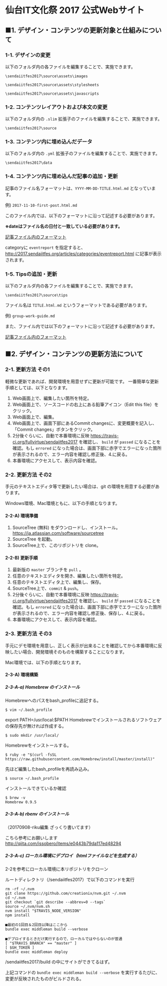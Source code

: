 # 仙台IT文化祭 2017 公式Webサイト

## ■1. デザイン・コンテンツの更新対象と仕組みについて

### 1-1. デザインの変更

以下のフォルダ内の各ファイルを編集することで、実施できます。

`\sendaiitfes2017\source\assets\images`

`\sendaiitfes2017\source\assets\stylesheets`

`\sendaiitfes2017\source\assets\javascripts`

### 1-2. コンテンツレイアウトおよび本文の変更

以下のフォルダ内の `.slim` 拡張子のファイルを編集することで、実施できます。

`\sendaiitfes2017\source`

### 1-3. コンテンツ内に埋め込んだデータ

以下のフォルダ内の `.yml` 拡張子のファイルを編集することで、実施できます。

`\sendaiitfes2017\data`

### 1-4. コンテンツ内に埋め込んだ記事の追加・更新

記事のファイル名フォーマットは、`YYYY-MM-DD-TITLE.html.md` となっています。

例) `2017-11-10-first-post.html.md`

このファイル内では、以下のフォーマットに沿って記述する必要があります。  

**※dateはファイル名の日付と一致している必要があります。**

[記事ファイル内のフォーマット](https://github.com/htomine/pmconf/blob/master/article_template.erb)

categoryに `eventreport` を指定すると、http://2017.sendaiitfes.org/articles/categories/eventreport.html に記事が表示されます。

### 1-5.  Tipsの追加・更新

以下のフォルダ内の各ファイルを編集することで、実施できます。

`\sendaiitfes2017\source\tips`

ファイル名は `TITLE.html.md` というフォーマットである必要があります。  

例) `group-work-guide.md`

また、ファイル内では以下のフォーマットに沿って記述する必要があります。  

[記事ファイル内のフォーマット](https://github.com/htomine/pmconf/blob/master/tips_template.erb)

## ■2. デザイン・コンテンツの更新方法について

### 2-1. 更新方法 その1

軽微な更新であれば、開発環境を用意せずに更新が可能です。
一番簡単な更新手順としては、以下となります。

1. Web画面上で、編集したい箇所を特定。
2. Web画面上で、ソースコードの右上にある鉛筆アイコン（Edit this file）をクリック。
3. Web画面上で、編集。
4. Web画面上で、画面下部にあるCommit changesに、変更概要を記入し、「Commit changes」ボタンをクリック。
5. 2分後ぐらいに、自動で本番環境に反映 https://travis-ci.org/fullvirtue/sendaiitfes2017 を確認し、 `build` が `passed` になることを確認。もし `errored` になった場合は、画面下部に赤字でエラーになった箇所が表示されるので、エラー内容を確認し修正後、4.に戻る。
6. 本番環境にアクセスして、表示内容を確認。

### 2-2. 更新方法 その2

手元のテキストエディタ等で更新したい場合は、git の環境を用意する必要があります。

Windows環境、Mac環境ともに、以下の手順となります。

#### 2-2-A) 環境準備

1. SourceTree (無料) をダウンロードし、インストール。 https://ja.atlassian.com/software/sourcetree
2. SourceTree を起動。
3. SourceTree上で、このリポジトリを clone。

#### 2-2-B) 更新手順

1. 最新版の `master` ブランチを `pull` 。
2. 任意のテキストエディタを開き、編集したい箇所を特定。
3. 任意のテキストエディタ上で、編集し、保存。
4. SourceTree上で、`commit` & `push`。
5. 2分後ぐらいに、自動で本番環境に反映 https://travis-ci.org/fullvirtue/sendaiitfes2017 を確認し、 `build` が `passed` になることを確認。もし `errored` になった場合は、画面下部に赤字でエラーになった箇所が表示されるので、エラー内容を確認し修正後、保存し、4.に戻る。
6. 本番環境にアクセスして、表示内容を確認。

### 2-3. 更新方法 その3

手元にデモ環境を用意し、正しく表示が出来ることを確認してから本番環境に反映したい場合、開発環境そのものを構築することになります。

Mac環境では、以下の手順となります。

#### 2-3-A) 環境構築

##### 2-3-A-a) Homebrew のインストール

Homebrewへのパスをbash_profileに追記する。

`$ vim ~/.bash_profile`

export PATH=/usr/local:$PATH
Homebrewでインストールされるソフトウェアの保存先が無ければ作成する。

`$ sudo mkdir /usr/local/`

Homebrewをインストールする。

    $ ruby -e "$(curl -fsSL https://raw.githubusercontent.com/Homebrew/install/master/install)"

先ほど編集したbash_profileを再読み込み。

    $ source ~/.bash_profile

インストールできているか確認

    $ brew -v
    Homebrew 0.9.5

##### 2-3-A-b) rbenv のインストール

（20170908-riku編集 ざっくり書いてます）

こちら参考にお願いします
http://qiita.com/issobero/items/e0443b79da117ed48294

##### 2-3-A-c) ローカル環境にデプロイ（htmlファイルなどを生成する）

2-2を参考にローカル環境に本リポジトリをクローン

ルートディレクトリ（/sendaiitfes2017）で以下のコマンドを実行

```■最初の1回目
rm -rf ~/.nvm
git clone https://github.com/creationix/nvm.git ~/.nvm
cd ~/.nvm
git checkout `git describe --abbrev=0 --tags`
source ~/.nvm/nvm.sh
nvm install "$TRAVIS_NODE_VERSION"
npm install

■最初の1回目＆2回目以降はここから
bundle exec middleman build --verbose

■デプロイするときだけ実行するので、ローカルではやらないのが普通
[ "$TRAVIS_BRANCH" == "master" ]
[ $GH_TOKEN ]
bundle exec middleman deploy
``` 

/sendaiitfes2017/build の中にサイトができてるはず。

上記コマンドの
`bundle exec middleman build --verbose`
を実行するたびに、変更が反映されたものがビルドされる。

